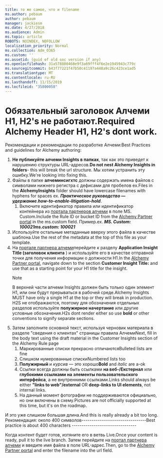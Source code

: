 ```yaml
---
title: то же самое, что и filename
ms.author: pebaum
author: pebaum
manager: jackiesm
ms.date: 4/27/2018
ms.audience: Admin
ms.topic: article
ROBOTS: NOINDEX, NOFOLLOW
localization_priority: Normal
ms.collection: Adm_O365
ms.custom: ''
ms.assetid: (guid of old soc version if any)
ms.openlocfilehash: 31a578800468e9f3a69fff4f6e2e1945943c779c
ms.sourcegitcommit: b43f77221f47b50c41197a448a9c26c423ce1ad5
ms.translationtype: MT
ms.contentlocale: ru-RU
ms.lasthandoff: 11/15/2019
ms.locfileid: "35800058"
---
```

# <a name="required-alchemy-header-h1-h2s-dont-work"></a><span data-ttu-id="8f723-102">Обязательный заголовок Алчеми H1, H2's не работают.</span><span class="sxs-lookup"><span data-stu-id="8f723-102">Required Alchemy Header H1, H2's dont work.</span></span>
<span data-ttu-id="8f723-103">Рекомендации и рекомендации по разработке Алчеми:</span><span class="sxs-lookup"><span data-stu-id="8f723-103">Best Practices and guidelines for Alchemy authoring:</span></span>

1. <span data-ttu-id="8f723-104">**Не публикуйте алчеми Insights в папках**, так как это приведет к нарушению структуры URL-адресов.</span><span class="sxs-lookup"><span data-stu-id="8f723-104">**Do not nest Alchemy Insights in folders**- this will break the url structure.</span></span> <span data-ttu-id="8f723-105">Мы хотим устранить эту ошибку.</span><span class="sxs-lookup"><span data-stu-id="8f723-105">We're looking into fixing this.</span></span>
1. <span data-ttu-id="8f723-106">Файлы в папке **алчеминсигхтс** должны содержать имена файлов с символами нижнего регистра с дефисами для пробелов ex.</span><span class="sxs-lookup"><span data-stu-id="8f723-106">Files in the **AlchemyInsights** folder should have lowercase filenames with hyphens for spaces ex.</span></span> <span data-ttu-id="8f723-107">***Практическое руководство — удержание***.</span><span class="sxs-lookup"><span data-stu-id="8f723-107">***how-to-enable-litigation-hold***.</span></span>
    1. <span data-ttu-id="8f723-108">Включите идентификатор правила или идентификатор контейнера из [портала партнеров алчеми](https://alchemyportal.azurewebsites.net) в поле MS. Custom.</span><span class="sxs-lookup"><span data-stu-id="8f723-108">Include the Rule ID or bucket ID from the [Alchemy Partner portal](https://alchemyportal.azurewebsites.net) in the ms.custom field.</span></span> <span data-ttu-id="8f723-109">Пример.</span><span class="sxs-lookup"><span data-stu-id="8f723-109">ex.</span></span> <span data-ttu-id="8f723-110">***MS. Custom: 100021***</span><span class="sxs-lookup"><span data-stu-id="8f723-110">***ms.custom: 100021***</span></span>
1. <span data-ttu-id="8f723-111">Используйте остальные метаданные вверху этого файла в качестве шаблона.</span><span class="sxs-lookup"><span data-stu-id="8f723-111">Use the rest of the metadata at the top of this file as your template.</span></span>
1. <span data-ttu-id="8f723-112">На [портале партнера алчеми](https://alchemyportal.azurewebsites.net)перейдите к разделу **Application Insight Title (заголовок клиента** ) и используйте его в качестве отправной точки для получения информации о должности H1.</span><span class="sxs-lookup"><span data-stu-id="8f723-112">In the [Alchemy Partner portal](https://alchemyportal.azurewebsites.net), navigate down to the section **Customer Insight Title:** and use that as a starting point for your H1 title for the insight.</span></span> 
    > [!NOTE]
    > <span data-ttu-id="8f723-113">В верхней части алчеми Insights должен быть только один элемент H1, или они будут прерываться в рабочей среде.</span><span class="sxs-lookup"><span data-stu-id="8f723-113">Alchemy Insights MUST have only a single H1 at the top or they will break in production.</span></span> <span data-ttu-id="8f723-114">H2S не отображаются, поэтому для обозначения отдельных разделов используйте **полужирное начертание** или другие условные обозначения.</span><span class="sxs-lookup"><span data-stu-id="8f723-114">H2s dont render either so use **bold** or other conventions to signify separate sections.</span></span>
1. <span data-ttu-id="8f723-115">Затем заполните основной текст, используя черновик материала в разделе "сведения о клиентах" страницы правила Алчеми</span><span class="sxs-lookup"><span data-stu-id="8f723-115">Next, fill in the body text using the draft material in the Customer Insights section of the Alchemy Rule page</span></span>
    1. <span data-ttu-id="8f723-116">Маркированные списки прекрасно отличаются</span><span class="sxs-lookup"><span data-stu-id="8f723-116">Bulleted lists are fine</span></span>
    1. <span data-ttu-id="8f723-117">Слишком нумерованные списки</span><span class="sxs-lookup"><span data-stu-id="8f723-117">Numbered lists too</span></span>
    1. <span data-ttu-id="8f723-118">**Полужирный** и *курсив* — это хорошо</span><span class="sxs-lookup"><span data-stu-id="8f723-118">**Bold** and *italic* are a-ok</span></span>
    1. <span data-ttu-id="8f723-119">Ссылки всегда должны быть ссылками **на веб-/Екстернал** или **глубокими ссылками на элементы пользовательского интерфейса**, а не внутренними ссылками.</span><span class="sxs-lookup"><span data-stu-id="8f723-119">Links should always be either **"links to web"/external** OR **deep-links to UI elements**, not internal links.</span></span>
    1. <span data-ttu-id="8f723-120">На данный момент фотографии не поддерживаются официально, но они включены в схему.</span><span class="sxs-lookup"><span data-stu-id="8f723-120">Pictures are not officially supported at this time, but it's on the roadmap.</span></span>

<span data-ttu-id="8f723-121">И это уже слишком большая длина.</span><span class="sxs-lookup"><span data-stu-id="8f723-121">And this is really already a bit too long.</span></span> <span data-ttu-id="8f723-122">Рекомендация: около 400 символов---------------------------------</span><span class="sxs-lookup"><span data-stu-id="8f723-122">Best practice is about 400 characters ---------------------------------</span></span>

<span data-ttu-id="8f723-123">Когда контент будет готов, изтяните его в ветвь Live.</span><span class="sxs-lookup"><span data-stu-id="8f723-123">Once your content is ready, pull it to the live branch.</span></span> <span data-ttu-id="8f723-124">Затем перейдите на [портал партнера алчеми](https://alchemyportal.azurewebsites.net) и введите имя файла в поле URL-адрес.</span><span class="sxs-lookup"><span data-stu-id="8f723-124">Then, go to the [Alchemy Partner portal](https://alchemyportal.azurewebsites.net) and enter the filename into the url field.</span></span> 